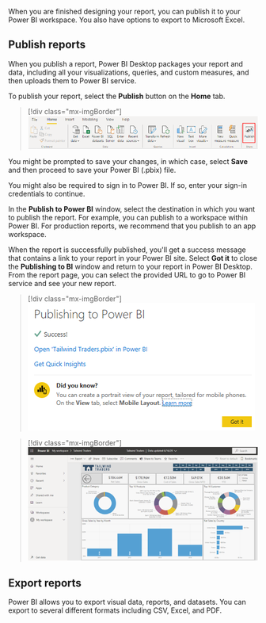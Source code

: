When you are finished designing your report, you can publish it to your Power BI workspace. You also have options to export to Microsoft Excel.

## Publish reports

When you publish a report, Power BI Desktop packages your report and data, including all your visualizations, queries, and custom measures, and then uploads them to Power BI service.

To publish your report, select the **Publish** button on the **Home** tab.

> [!div class="mx-imgBorder"]
> [![Screenshot of the Publish report button on the Home tab.](../media/9-publish-report-button-ssm.png)](../media/9-publish-report-button-ssm.png#lightbox)

You might be prompted to save your changes, in which case, select **Save** and then proceed to save your Power BI (.pbix) file.

You might also be required to sign in to Power BI. If so, enter your sign-in credentials to continue.

In the **Publish to Power BI** window, select the destination in which you want to publish the report. For example, you can publish to a workspace within Power BI. For production reports, we recommend that you publish to an app workspace.

When the report is successfully published, you'll get a success message that contains a link to your report in your Power BI site. Select **Got it** to close the **Publishing to BI** window and return to your report in Power BI Desktop. From the report page, you can select the provided URL to go to Power BI service and see your new report.

> [!div class="mx-imgBorder"]
> [![Screenshot of the Publishing to Power B I report success message.](../media/9-publish-report-success-message-ss.png)](../media/9-publish-report-success-message-ss.png#lightbox)

> [!div class="mx-imgBorder"]
> [![Screenshot of the report in Power B I Server.](../media/9-view-report-power-bi-server-ss.png)](../media/9-view-report-power-bi-server-ss.png#lightbox)

## Export reports

Power BI allows you to export visual data, reports, and datasets. You can export to several different formats including CSV, Excel, and PDF.
